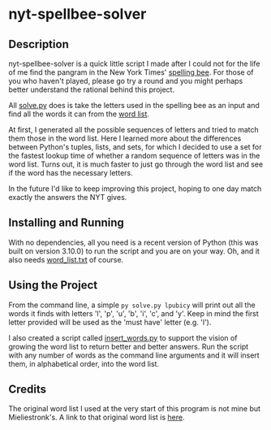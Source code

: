 # nyt-spellbee-solver

## Description
nyt-spellbee-solver is a quick little script I made after I could not for the life of me find the pangram in the New York Times' [spelling bee](https://www.nytimes.com/puzzles/spelling-bee). For those of you who haven't played, please go try a round and you might perhaps better understand the rational behind this project.

All [solve.py](./solve.py) does is take the letters used in the spelling bee as an input and find all the words it can from the [word list](./word_list.txt).

At first, I generated all the possible sequences of letters and tried to match them those in the word list. Here I learned more about the differences between Python's tuples, lists, and sets, for which I decided to use a set for the fastest lookup time of whether a random sequence of letters was in the word list. Turns out, it is much faster to just go through the word list and see if the word has the necessary letters.

In the future I'd like to keep improving this project, hoping to one day match exactly the answers the NYT gives.

## Installing and Running
With no dependencies, all you need is a recent version of Python (this was built on version 3.10.0) to run the script and you are on your way. Oh, and it also needs [word_list.txt](./word_list.txt) of course.

## Using the Project
From the command line, a simple `py solve.py lpubicy` will print out all the words it finds with letters 'l', 'p', 'u', 'b', 'i', 'c', and 'y'. Keep in mind the first letter provided will be used as the 'must have' letter (e.g. 'l').

I also created a script called [insert_words.py](./insert_words.py) to support the vision of growing the word list to return better and better answers. Run the script with any number of words as the command line arguments and it will insert them, in alphabetical order, into the word list.

## Credits
The original word list I used at the very start of this program is not mine but Mieliestronk's. A link to that original word list is [here](http://www.mieliestronk.com/wordlist.html).